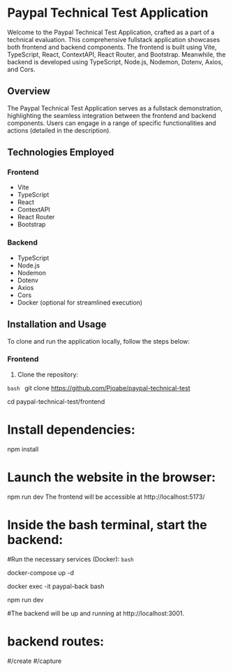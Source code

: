 # Paypal Technical Test Application

Welcome to the Paypal Technical Test Application, crafted as a part of a technical evaluation. This comprehensive fullstack application showcases both frontend and backend components. The frontend is built using Vite, TypeScript, React, ContextAPI, React Router, and Bootstrap. Meanwhile, the backend is developed using TypeScript, Node.js, Nodemon, Dotenv, Axios, and Cors.

## Overview

The Paypal Technical Test Application serves as a fullstack demonstration, highlighting the seamless integration between the frontend and backend components. Users can engage in a range of specific functionalities and actions (detailed in the description).

## Technologies Employed

### Frontend

- Vite
- TypeScript
- React
- ContextAPI
- React Router
- Bootstrap

### Backend

- TypeScript
- Node.js
- Nodemon
- Dotenv
- Axios
- Cors
- Docker (optional for streamlined execution)

## Installation and Usage

To clone and run the application locally, follow the steps below:

### Frontend

1. Clone the repository:

```bash ```
git clone https://github.com/Pjoabe/paypal-technical-test


cd paypal-technical-test/frontend

# Install dependencies:
npm install

# Launch the website in the browser:
npm run dev
The frontend will be accessible at http://localhost:5173/

# Inside the bash terminal, start the backend:

#Run the necessary services (Docker):
```bash```


docker-compose up -d



docker exec -it paypal-back bash



npm run dev



#The backend will be up and running at http://localhost:3001.

# backend routes:

#/create
#/capture
